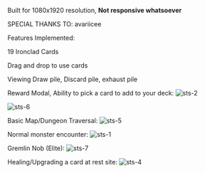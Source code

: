 Built for 1080x1920 resolution, **Not responsive whatsoever**

SPECIAL THANKS TO:
avariicee


Features Implemented:

19 Ironclad Cards

Drag and drop to use cards

Viewing Draw pile, Discard pile, exhaust pile

Reward Modal, Ability to pick a card to add to your deck:
![sts-2](https://github.com/toddkao/slay-the-dungeon/assets/10605836/54fce961-3b06-44fe-8900-3b35d539794f)

![sts-6](https://github.com/toddkao/slay-the-dungeon/assets/10605836/703988c2-a7e4-4879-9f16-90882c287dfe)

Basic Map/Dungeon Traversal:
![sts-5](https://github.com/toddkao/slay-the-dungeon/assets/10605836/9e4f1a65-373d-4026-b70b-473bb8ae7114)

Normal monster encounter:
![sts-1](https://github.com/toddkao/slay-the-dungeon/assets/10605836/4c46479c-4bb2-437d-b09c-ffca5f65b2f4)

Gremlin Nob (Elite):
![sts-7](https://github.com/toddkao/slay-the-dungeon/assets/10605836/ee207e84-3b51-4105-bc40-564dcc80c3c3)

Healing/Upgrading a card at rest site:
![sts-4](https://github.com/toddkao/slay-the-dungeon/assets/10605836/d977f0a6-7a11-4180-87fd-1944c4b9ee5c)

